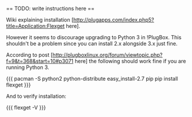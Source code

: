 == TODO: write instructions here ==

Wiki explaining installation [http://plugapps.com/index.php5?title=Application:Flexget here].

However it seems to discourage upgrading to Python 3 in !PlugBox. This shouldn't be a problem since you can install 2.x alongside 3.x just fine.

According to post [http://plugboxlinux.org/forum/viewtopic.php?f=9&t=368&start=10#p3071 here] the following should work fine if you are running Python 3.

{{{
pacman -S python2 python-distribute
easy_install-2.7 pip
pip install flexget
}}}

And to verify installation:

{{{
flexget -V
}}}